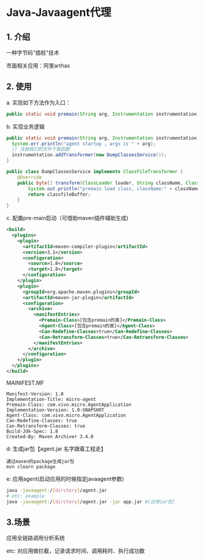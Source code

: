 # Java-Javaagent代理

## 1. 介绍

一种字节码"插桩"技术

市面相关应用：阿里arthas

## 2. 使用

a. 实现如下方法作为入口：

```java
public static void premain(String arg, Instrumentation instrumentation);
```

b. 实现业务逻辑

```java
public static void premain(String arg, Instrumentation instrumentation) {
  System.err.println("agent startup , args is " + arg);
  // 注册我们的文件下载函数
  instrumentation.addTransformer(new DumpClassesService());
}

public class DumpClassesService implements ClassFileTransformer {
    @Override
    public byte[] transform(ClassLoader loader, String className, Class<?> classBeingRedefined, ProtectionDomain protectionDomain, byte[] classfileBuffer) throws IllegalClassFormatException {
        System.out.println("premain load class, className:" + className);
        return classfileBuffer;
    }
}
```

c. 配置pre-main启动（可借助maven插件辅助生成)

```xml
<build>
  <plugins>
    <plugin>
      <artifactId>maven-compiler-plugin</artifactId>
      <version>3.1</version>
      <configuration>
        <source>1.8</source>
        <target>1.8</target>
      </configuration>
    </plugin>
    <plugin>
      <groupId>org.apache.maven.plugins</groupId>
      <artifactId>maven-jar-plugin</artifactId>
      <configuration>
        <archive>
          <manifestEntries>
            <Premain-Class>[包含premain的类]</Premain-Class>
            <Agent-Class>[包含premain的类]</Agent-Class>
            <Can-Redefine-Classes>true</Can-Redefine-Classes>
            <Can-Retransform-Classes>true</Can-Retransform-Classes>
          </manifestEntries>
        </archive>
      </configuration>
    </plugin>
  </plugins>
</build>
```

MAINIFEST.MF

```
Manifest-Version: 1.0
Implementation-Title: micro-agent
Premain-Class: com.vivo.micro.AgentApplication
Implementation-Version: 1.0-SNAPSHOT
Agent-Class: com.vivo.micro.AgentApplication
Can-Redefine-Classes: true
Can-Retransform-Classes: true
Build-Jdk-Spec: 1.8
Created-By: Maven Archiver 3.4.0
```

d: 生成jar包【agent.jar 名字跟着工程走】

```text
通过maven的package生成jar包
mvn clearn package
```

e: 应用agent(启动应用的时候指定javaagent参数)

```bash
java -javaagent:/[dirctory]/agent.jar 
# etc: example
java -javaagent:/[dirctory]/agent.jar -jar app.jar #[应用jar包]
```



## 3.场景

应用全链路调用分析系统

etc: 对应用做拦截，记录请求时间、调用耗时、执行成功数

